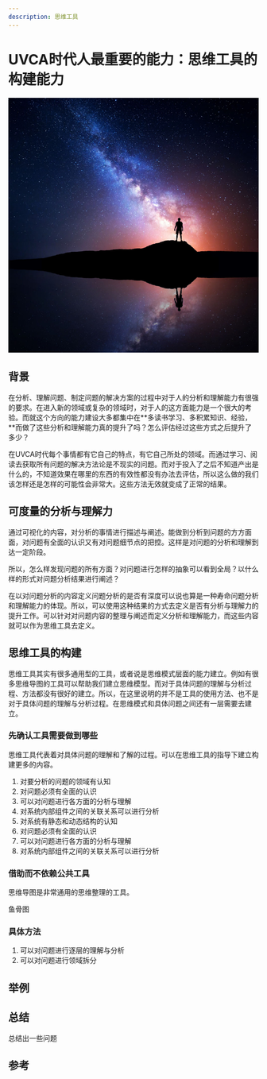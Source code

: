 ```yaml
---
description: 思维工具
---
```


# UVCA时代人最重要的能力：思维工具的构建能力

![](../.gitbook/assets/image%20%281%29.png)

## 背景

在分析、理解问题、制定问题的解决方案的过程中对于人的分析和理解能力有很强的要求。在进入新的领域或复杂的领域时，对于人的这方面能力是一个很大的考验。而就这个方向的能力建设大多都集中在**多读书学习、多积累知识、经验，**而做了这些分析和理解能力真的提升了吗？怎么评估经过这些方式之后提升了多少？

在UVCA时代每个事情都有它自己的特点，有它自己所处的领域。而通过学习、阅读去获取所有问题的解决方法论是不现实的问题。而对于投入了之后不知道产出是什么的，不知道效果在哪里的东西的有效性都没有办法去评估，所以这么做的我们该怎样还是怎样的可能性会非常大。这些方法无效就变成了正常的结果。

## 可度量的分析与理解力

通过可视化的内容，对分析的事情进行描述与阐述。能做到分析到问题的方方面面，对问题有全面的认识又有对问题细节点的把控。这样是对问题的分析和理解到达一定阶段。

所以，怎么样发现问题的所有方面？对问题进行怎样的抽象可以看到全局？以什么样的形式对问题分析结果进行阐述？

在以对问题分析的内容定义问题分析的是否有深度可以说也算是一种寿命问题分析和理解能力的体现。所以，可以使用这种结果的方式去定义是否有分析与理解力的提升工作。可以针对对问题内容的整理与阐述而定义分析和理解能力，而这些内容就可以作为思维工具去定义。

## 思维工具的构建

思维工具其实有很多通用型的工具，或者说是思维模式层面的能力建立。例如有很多思维导图的工具可以帮助我们建立思维模型。而对于具体问题的理解与分析过程、方法都没有很好的建立。所以，在这里说明的并不是工具的使用方法、也不是对于具体问题的理解与分析过程。在思维模式和具体问题之间还有一层需要去建立。

### 先确认工具需要做到哪些

思维工具代表着对具体问题的理解和了解的过程。可以在思维工具的指导下建立构建更多的内容。

1. 对要分析的问题的领域有认知
2. 对问题必须有全面的认识
3. 可以对问题进行各方面的分析与理解
4. 对系统内部组件之间的关联关系可以进行分析
5. 对系统有静态和动态结构的认知
6. 对问题必须有全面的认识
7. 可以对问题进行各方面的分析与理解
8. 对系统内部组件之间的关联关系可以进行分析

### 借助而不依赖公共工具

思维导图是非常通用的思维整理的工具。

鱼骨图

### 具体方法

1. 可以对问题进行逐层的理解与分析
2. 可以对问题进行领域拆分

## 举例





## 总结

总结出一些问题

## 参考





